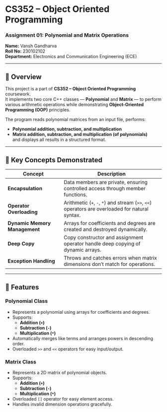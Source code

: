 # CS352 – Object Oriented Programming  
### **Assignment 01: Polynomial and Matrix Operations**
**Name:** Vansh Gandharva  
**Roll No:** 230102102  
**Department:** Electronics and Communication Engineering (ECE)   

---

## 📘 Overview
This project is a part of **CS352 – Object Oriented Programming** coursework.  
It implements two core C++ classes — **Polynomial** and **Matrix** — to perform various arithmetic operations while demonstrating **Object-Oriented Programming (OOP)** principles.

The program reads polynomial matrices from an input file, performs:
- **Polynomial addition, subtraction, and multiplication**
- **Matrix addition, subtraction, and multiplication (of polynomials)**  
and displays all results in a structured format.

---

## 🧩 Key Concepts Demonstrated
| Concept | Description |
|----------|-------------|
| **Encapsulation** | Data members are private, ensuring controlled access through member functions. |
| **Operator Overloading** | Arithmetic (`+`, `-`, `*`) and stream (`>>`, `<<`) operators are overloaded for natural syntax. |
| **Dynamic Memory Management** | Arrays for coefficients and degrees are created and destroyed dynamically. |
| **Deep Copy** | Copy constructor and assignment operator handle deep copying of dynamic arrays. |
| **Exception Handling** | Throws and catches errors when matrix dimensions don’t match for operations. |

---

## 🧠 Features
### **Polynomial Class**
- Represents a polynomial using arrays for coefficients and degrees.
- Supports:
  - **Addition (`+`)**
  - **Subtraction (`-`)**
  - **Multiplication (`*`)**
- Automatically merges like terms and arranges powers in descending order.
- Overloaded `>>` and `<<` operators for easy input/output.

### **Matrix Class**
- Represents a 2D matrix of polynomial objects.
- Supports:
  - **Addition (`+`)**
  - **Subtraction (`-`)**
  - **Multiplication (`*`)**
- Overloaded `[]` operator for easy element access.
- Handles invalid dimension operations gracefully.


